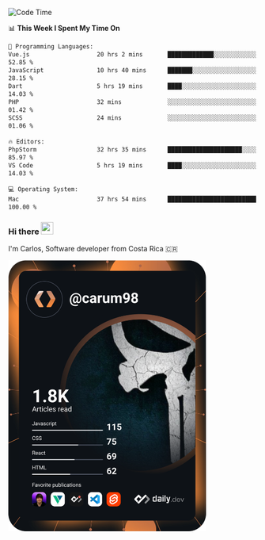 
<!--START_SECTION:waka-->
![Code Time](http://img.shields.io/badge/Code%20Time-10%2C465%20hrs%2028%20mins-blue)

📊 **This Week I Spent My Time On** 

```text
💬 Programming Languages: 
Vue.js                   20 hrs 2 mins       █████████████░░░░░░░░░░░░   52.85 % 
JavaScript               10 hrs 40 mins      ███████░░░░░░░░░░░░░░░░░░   28.15 % 
Dart                     5 hrs 19 mins       ████░░░░░░░░░░░░░░░░░░░░░   14.03 % 
PHP                      32 mins             ░░░░░░░░░░░░░░░░░░░░░░░░░   01.42 % 
SCSS                     24 mins             ░░░░░░░░░░░░░░░░░░░░░░░░░   01.06 % 

🔥 Editors: 
PhpStorm                 32 hrs 35 mins      █████████████████████░░░░   85.97 % 
VS Code                  5 hrs 19 mins       ████░░░░░░░░░░░░░░░░░░░░░   14.03 % 

💻 Operating System: 
Mac                      37 hrs 54 mins      █████████████████████████   100.00 % 
```


<!--END_SECTION:waka-->

### Hi there <img src="https://media.giphy.com/media/hvRJCLFzcasrR4ia7z/giphy.gif" width="25px" height="25px">

I'm Carlos, Software developer from Costa Rica 🇨🇷

<a href="https://app.daily.dev/carum98"><img src="https://github.com/carum98/carum98/blob/main/devcard.svg" width="400" alt="Carlos Umaña Acevedo's Dev Card"/></a>
